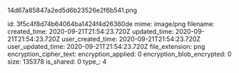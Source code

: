 14d67a85847a2ed5d6b23526e2f6b541.png

id: 3f5c4f8d74b64064ba1424f4d26360de
mime: image/png
filename: 
created_time: 2020-09-21T21:54:23.720Z
updated_time: 2020-09-21T21:54:23.720Z
user_created_time: 2020-09-21T21:54:23.720Z
user_updated_time: 2020-09-21T21:54:23.720Z
file_extension: png
encryption_cipher_text: 
encryption_applied: 0
encryption_blob_encrypted: 0
size: 135378
is_shared: 0
type_: 4